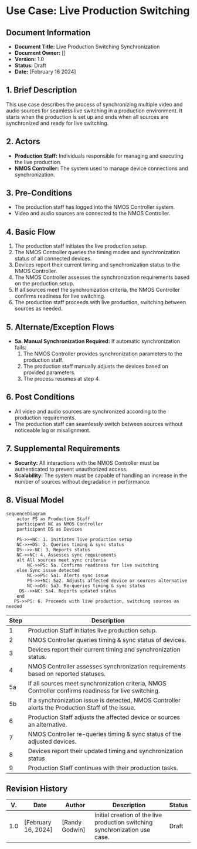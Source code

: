 # Use Case: Live Production Switching

## Document Information

- **Document Title:** Live Production Switching Synchronization
- **Document Owner:** []
- **Version:** 1.0
- **Status:** Draft
- **Date:** [February 16 2024]

## 1. Brief Description

This use case describes the process of synchronizing multiple video and audio sources for seamless live switching in a production environment. It starts when the production is set up and ends when all sources are synchronized and ready for live switching.  

## 2. Actors

- **Production Staff:** Individuals responsible for managing and executing the live production.
- **NMOS Controller:** The system used to manage device connections and synchronization.

## 3. Pre-Conditions

- The production staff has logged into the NMOS Controller system.
- Video and audio sources are connected to the NMOS Controller.

## 4. Basic Flow

1. The production staff initiates the live production setup.
2. The NMOS Controller queries the timing modes and synchronization status of all connected devices.
3. Devices report their current timing and synchronization status to the NMOS Controller.
4. The NMOS Controller assesses the synchronization requirements based on the production setup.
5. If all sources meet the synchronization criteria, the NMOS Controller confirms readiness for live switching.
6. The production staff proceeds with live production, switching between sources as needed.

## 5. Alternate/Exception Flows

- **5a. Manual Synchronization Required:** If automatic synchronization fails:
    1. The NMOS Controller provides synchronization parameters to the production staff.
    2. The production staff manually adjusts the devices based on provided parameters.
    3. The process resumes at step 4.

## 6. Post Conditions

- All video and audio sources are synchronized according to the production requirements.
- The production staff can seamlessly switch between sources without noticeable lag or misalignment.

## 7. Supplemental Requirements

- **Security:** All interactions with the NMOS Controller must be authenticated to prevent unauthorized access.
- **Scalability:** The system must be capable of handling an increase in the number of sources without degradation in performance.

## 8. Visual Model

```mermaid
sequenceDiagram
    actor PS as Production Staff
    participant NC as NMOS Controller
    participant DS as Devices
 
    PS->>+NC: 1. Initiates live production setup
    NC->>+DS: 2. Queries timing & sync status
    DS-->>-NC: 3. Reports status
    NC->>NC: 4. Assesses sync requirements
    alt All sources meet sync criteria
        NC->>PS: 5a. Confirms readiness for live switching
    else Sync issue detected
        NC->>PS: 5a1. Alerts sync issue
        PS->>+NC: 5a2. Adjusts affected device or sources alternative
        NC->>DS: 5a3. Re-queries timing & sync status
     DS-->>NC: 5a4. Reports updated status
    end
   PS->>PS: 6. Proceeds with live production, switching sources as needed
```

| Step | Description |
|------|-------------|
| 1    | Production Staff initiates live production setup. |
| 2    | NMOS Controller queries timing & sync status of devices. |
| 3    | Devices report their current timing and synchronization status. |
| 4    | NMOS Controller assesses synchronization requirements based on reported statuses. |
| 5a   | If all sources meet synchronization criteria, NMOS Controller confirms readiness for live switching. |
| 5b   | If a synchronization issue is detected, NMOS Controller alerts the Production Staff of the issue. |
| 6    | Production Staff adjusts the affected device or sources an alternative. |
| 7    | NMOS Controller re-queries timing & sync status of the adjusted devices. |
| 8    | Devices report their updated timing and synchronization status |
| 9    | Production Staff continues with their production tasks.


## Revision History

| V. | Date | Author | Description | Status |
|---|---|---|---|---|
| 1.0 | [February 16, 2024] | [Randy Godwin] | Initial creation of the live production switching synchronization use case. | Draft |
